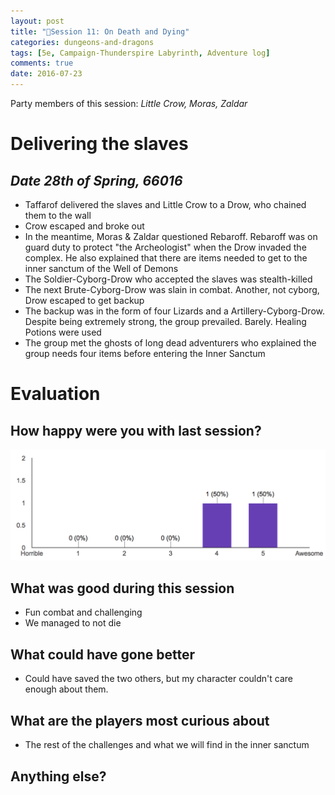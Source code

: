 ```yaml
---
layout: post
title: "🐲Session 11: On Death and Dying"
categories: dungeons-and-dragons
tags: [5e, Campaign-Thunderspire Labyrinth, Adventure log]
comments: true
date: 2016-07-23
---
```


Party members of this session: _Little Crow, Moras, Zaldar_

# Delivering the slaves

## _**Date** 28th of Spring, 66016_

- Taffarof delivered the slaves and Little Crow to a Drow, who chained them to the wall
- Crow escaped and broke out
- In the meantime, Moras & Zaldar questioned Rebaroff. Rebaroff was on guard duty to protect "the Archeologist" when the Drow invaded the complex. He also explained that there are items needed to get to the inner sanctum of the Well of Demons
- The Soldier-Cyborg-Drow who accepted the slaves was stealth-killed
- The next Brute-Cyborg-Drow was slain in combat. Another, not cyborg, Drow escaped to get backup
- The backup was in the form of four Lizards and a Artillery-Cyborg-Drow. Despite being extremely strong, the group prevailed. Barely. Healing Potions were used
- The group met the ghosts of long dead adventurers who explained the group needs four items before entering the Inner Sanctum


# Evaluation

## How happy were you with last session?

![Image of the happiness](/img/dnd/happiness/session11.png)

## What was good during this session

- Fun combat and challenging
- We managed to not die

## What could have gone better

- Could have saved the two others, but my character couldn't care enough about them.

## What are the players most curious about

- The rest of the challenges and what we will find in the inner sanctum

## Anything else?

